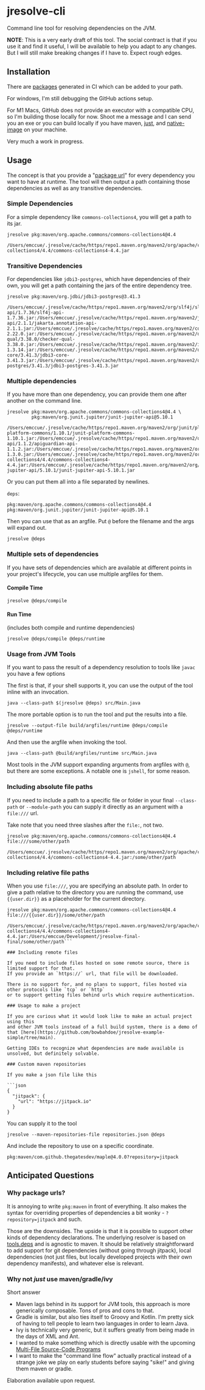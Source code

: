 # jresolve-cli

Command line tool for resolving dependencies on the JVM.

**NOTE**: This is a very early draft of this tool. The social contract is that
if you use it and find it useful, I will be available to help you adapt to any changes. But I will
still make breaking changes if I have to. Expect rough edges.

## Installation

There are [packages](https://github.com/bowbahdoe/jresolve-cli/actions/runs/6788974508)
generated in CI which can be added to your path. 

For windows, I'm still debugging the GitHub actions setup.

For M1 Macs, GitHub does not provide an executor with a compatible CPU, so I'm building
those locally for now. Shoot me a message and I can send you an exe or you can build locally if
you have maven, [just](https://github.com/casey/just), and [native-image](https://www.graalvm.org/22.0/reference-manual/native-image/) on your machine.

Very much a work in progress.

## Usage

The concept is that you provide a "[package url](https://github.com/package-url/purl-spec)"
for every dependency you want to have at runtime. The tool will then output
a path containing those dependencies as well as any transitive dependencies.

### Simple Dependencies

For a simple dependency like `commons-collections4`, you will get a path
to its jar.


```
jresolve pkg:maven/org.apache.commons/commons-collections4@4.4
```

```
/Users/emccue/.jresolve/cache/https/repo1.maven.org/maven2/org/apache/commons/commons-collections4/4.4/commons-collections4-4.4.jar
```

### Transitive Dependencies

For dependencies like `jdbi3-postgres`, which have dependencies of their own,
you will get a path containing the jars of the entire dependency tree.

```
jresolve pkg:maven/org.jdbi/jdbi3-postgres@3.41.3
```

```
/Users/emccue/.jresolve/cache/https/repo1.maven.org/maven2/org/slf4j/slf4j-api/1.7.36/slf4j-api-1.7.36.jar:/Users/emccue/.jresolve/cache/https/repo1.maven.org/maven2/jakarta/annotation/jakarta.annotation-api/2.1.1/jakarta.annotation-api-2.1.1.jar:/Users/emccue/.jresolve/cache/https/repo1.maven.org/maven2/com/google/errorprone/error_prone_annotations/2.22.0/error_prone_annotations-2.22.0.jar:/Users/emccue/.jresolve/cache/https/repo1.maven.org/maven2/org/checkerframework/checker-qual/3.38.0/checker-qual-3.38.0.jar:/Users/emccue/.jresolve/cache/https/repo1.maven.org/maven2/io/leangen/geantyref/geantyref/1.3.14/geantyref-1.3.14.jar:/Users/emccue/.jresolve/cache/https/repo1.maven.org/maven2/org/jdbi/jdbi3-core/3.41.3/jdbi3-core-3.41.3.jar:/Users/emccue/.jresolve/cache/https/repo1.maven.org/maven2/org/jdbi/jdbi3-postgres/3.41.3/jdbi3-postgres-3.41.3.jar
```

### Multiple dependencies

If you have more than one dependency, you can provide them one after another on the command line.

```
jresolve pkg:maven/org.apache.commons/commons-collections4@4.4 \
         pkg:maven/org.junit.jupiter/junit-jupiter-api@5.10.1
```

```
/Users/emccue/.jresolve/cache/https/repo1.maven.org/maven2/org/junit/platform/junit-platform-commons/1.10.1/junit-platform-commons-1.10.1.jar:/Users/emccue/.jresolve/cache/https/repo1.maven.org/maven2/org/apiguardian/apiguardian-api/1.1.2/apiguardian-api-1.1.2.jar:/Users/emccue/.jresolve/cache/https/repo1.maven.org/maven2/org/opentest4j/opentest4j/1.3.0/opentest4j-1.3.0.jar:/Users/emccue/.jresolve/cache/https/repo1.maven.org/maven2/org/apache/commons/commons-collections4/4.4/commons-collections4-4.4.jar:/Users/emccue/.jresolve/cache/https/repo1.maven.org/maven2/org/junit/jupiter/junit-jupiter-api/5.10.1/junit-jupiter-api-5.10.1.jar
```

Or you can put them all into a file separated by newlines.

`deps`:

```
pkg:maven/org.apache.commons/commons-collections4@4.4
pkg:maven/org.junit.jupiter/junit-jupiter-api@5.10.1
```

Then you can use that as an argfile. Put `@` before the filename and the args will
expand out.

```
jresolve @deps
```

### Multiple sets of dependencies

If you have sets of dependencies which are available at different points in
your project's lifecycle, you can use multiple argfiles for them.

#### Compile Time

```
jresolve @deps/compile
```

#### Run Time

(includes both compile and runtime dependencies)
```
jresolve @deps/compile @deps/runtime
```

### Usage from JVM Tools

If you want to pass the result of a dependency resolution to tools like `javac` you have a few options

The first is that, if your shell supports it, you can use the output of the tool inline
with an invocation.

```
java --class-path $(jresolve @deps) src/Main.java
```

The more portable option is to run the tool and put the results into a file.

```
jresolve --output-file build/argfiles/runtime @deps/compile @deps/runtime
```

And then use the argfile when invoking the tool.

```
java --class-path @build/argfiles/runtime src/Main.java
```

Most tools in the JVM support expanding arguments from argfiles with `@`, but there
are some exceptions. A notable one is `jshell`, for some reason.

### Including absolute file paths

If you need to include a path to a specific file or folder in your final `--class-path` or `--module-path`
you can supply it directly as an argument with a `file:///` url.

Take note that you need three slashes after the `file:`, not two.

```
jresolve pkg:maven/org.apache.commons/commons-collections4@4.4 file:///some/other/path
```

```
/Users/emccue/.jresolve/cache/https/repo1.maven.org/maven2/org/apache/commons/commons-collections4/4.4/commons-collections4-4.4.jar:/some/other/path
```

### Including relative file paths

When you use `file:///`, you are specifying an absolute path. In order to give a path
relative to the directory you are running the command, use `{{user.dir}}` as a placeholder
for the current directory.

```
jresolve pkg:maven/org.apache.commons/commons-collections4@4.4 file:///{{user.dir}}/some/other/path
```

```
/Users/emccue/.jresolve/cache/https/repo1.maven.org/maven2/org/apache/commons/commons-collections4/4.4/commons-collections4-4.4.jar:/Users/emccue/Development/jresolve-final-final/some/other/path```

### Including remote files

If you need to include files hosted on some remote source, there is limited support for that.
If you provide an `https://` url, that file will be downloaded.

There is no support for, and no plans to support, files hosted via other protocols like `tcp` or `http`
or to support getting files behind urls which require authentication.

### Usage to make a project

If you are curious what it would look like to make an actual project using this
and other JVM tools instead of a full build system, there is a demo of that [here](https://github.com/bowbahdoe/jresolve-example-simple/tree/main).

Getting IDEs to recognize what dependencies are made available is unsolved, but definitely solvable.

### Custom maven repositories

If you make a json file like this

```json 
{
  "jitpack": {
    "url": "https://jitpack.io"
  }
}
```

You can supply it to the tool

```
jresolve --maven-repositories-file repositories.json @deps
```

And include the repository to use on a specific coordinate.

```
pkg:maven/com.github.thegatesdev/maple@4.0.0?repository=jitpack
```

## Anticipated Questions


### Why package urls?

It is annoying to write `pkg:maven` in front of everything. It also makes the syntax for overriding
properties of dependencies a bit wonky - `?repository=jitpack` and such.

Those are the downsides. The upside is that it is possible to support other kinds of dependency declarations.
The underlying resolver is based on [tools.deps](https://github.com/clojure/tools.deps) and is agnostic to maven.
It should be relatively straightforward to add support for git dependencies (without going through jitpack), local 
dependencies (not just files, but locally developed projects with their own dependency manifests), and whatever
else is relevant.

### Why not _just_ use maven/gradle/ivy

Short answer

* Maven lags behind in its support for JVM tools, this approach is more generically composable.
Tons of pros and cons to that.
* Gradle is similar, but also ties itself to Groovy and Kotlin. I'm pretty sick of having to tell people to
learn two languages in order to learn Java.
* Ivy is technically very generic, but it suffers greatly from being made in the days of XML and Ant.
* I wanted to make something which is directly usable with the upcoming [Multi-File Source-Code Programs](https://bugs.openjdk.org/browse/JDK-8304400)
* I want to make the "command line flow" actually practical instead of a strange joke we play on early students before saying "sike!"
and giving them maven or gradle.

Elaboration available upon request.

